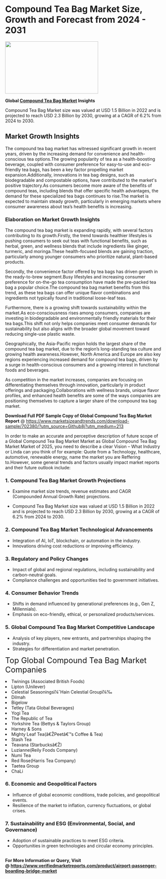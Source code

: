 <H1>Compound Tea Bag Market Size, Growth and Forecast from 2024 - 2031</H1><img class="aligncenter size-medium wp-image-584254" src="https://thirdeyenews.in/wp-content/uploads/2024/09/Global-Market-Research-300x168.jpeg" alt="" width="300" height="168" /><p><strong>Global&nbsp;<a href="https://www.marketsizeandtrends.com/download-sample/702380/?utm_source=Github8j?utm_medium=213">Compound Tea Bag Market</a> Insights</strong></p><p>Compound Tea Bag Market size was valued at USD 1.5 Billion in 2022 and is projected to reach USD 2.3 Billion by 2030, growing at a CAGR of 6.2% from 2024 to 2030.</p><p><h2>Market Growth Insights</h2> <p>The compound tea bag market has witnessed significant growth in recent years, driven by the increasing demand for convenience and health-conscious tea options.The growing popularity of tea as a health-boosting beverage, coupled with consumer preference for easy-to-use and eco-friendly tea bags, has been a key factor propelling market expansion.Additionally, innovations in tea bag designs, such as biodegradable and compostable options, have contributed to the market's positive trajectory.As consumers become more aware of the benefits of compound teas, including blends that offer specific health advantages, the demand for these specialized tea bags continues to rise.The market is expected to maintain steady growth, particularly in emerging markets where consumer awareness about tea’s health benefits is increasing.</p> <h3>Elaboration on Market Growth Insights</h3> <p>The compound tea bag market is expanding rapidly, with several factors contributing to its growth.Firstly, the trend towards healthier lifestyles is pushing consumers to seek out teas with functional benefits, such as herbal, green, and wellness blends that include ingredients like ginger, turmeric, and moringa.These health-focused blends are gaining traction, particularly among younger consumers who prioritize natural, plant-based products.</p> <p>Secondly, the convenience factor offered by tea bags has driven growth in the ready-to-brew segment.Busy lifestyles and increasing consumer preference for on-the-go tea consumption have made the pre-packed tea bag a popular choice.The compound tea bag market benefits from this trend, as these tea bags can offer unique flavor combinations and ingredients not typically found in traditional loose-leaf teas.</p> <p>Furthermore, there is a growing shift towards sustainability within the market.As eco-consciousness rises among consumers, companies are investing in biodegradable and environmentally friendly materials for their tea bags.This shift not only helps companies meet consumer demands for sustainability but also aligns with the broader global movement toward reducing single-use plastic waste.</p> <p>Geographically, the Asia-Pacific region holds the largest share of the compound tea bag market, due to the region’s long-standing tea culture and growing health awareness.However, North America and Europe are also key regions experiencing increased demand for compound tea bags, driven by a surge in health-conscious consumers and a growing interest in functional foods and beverages.</p> <p>As competition in the market increases, companies are focusing on differentiating themselves through innovation, particularly in product offerings and packaging.Collaborations with wellness brands, unique flavor profiles, and enhanced health benefits are some of the ways companies are positioning themselves to capture a larger share of the compound tea bag market.</p> <p><span class=""><strong>Download Full PDF Sample Copy of Global Compound Tea Bag Market Report</strong> @ <a href="https://www.marketsizeandtrends.com/download-sample/702380/?utm_source=Github8j?utm_medium=213" target="_blank">https://www.marketsizeandtrends.com/download-sample/702380/?utm_source=Github8j?utm_medium=213</a></span></p><p>In order to make an accurate and perceptive description of future scope of a Global&nbsp;Compound Tea Bag Market Market as Global&nbsp;Compound Tea Bag Market Market of 2025, you need to describe a clear Vision &ndash; What Industry or Linda can you think of for example: Quote from a Technology, healthcare, automotive, renewable energy, name the market you are Reffering to.However, some general trends and factors usually impact market reports and their future outlook include:</p><h3>1.&nbsp;<strong>Compound Tea Bag Market Growth Projections</strong></h3><ul><li>Examine market size trends, revenue estimates and CAGR (Compounded Annual Growth Rate) projections.</li><li><p>Compound Tea Bag Market size was valued at USD 1.5 Billion in 2022 and is projected to reach USD 2.3 Billion by 2030, growing at a CAGR of 6.2% from 2024 to 2030.</p></li></ul><h3>2.&nbsp;<strong>Compound Tea Bag Market Technological Advancements</strong></h3><ul><li>Integration of AI, IoT, blockchain, or automation in the industry.</li><li>Innovations driving cost reductions or improving efficiency.</li></ul><h3>3.&nbsp;<strong>Regulatory and Policy Changes</strong></h3><ul><li>Impact of global and regional regulations, including sustainability and carbon-neutral goals.</li><li>Compliance challenges and opportunities tied to government initiatives.</li></ul><h3>4.&nbsp;<strong>Consumer Behavior Trends</strong></h3><ul><li>Shifts in demand influenced by generational preferences (e.g., Gen Z, Millennials).</li><li>Emphasis on eco-friendly, ethical, or personalized products/services.</li></ul><h3>5.&nbsp;<strong>Global Compound Tea Bag Market Competitive Landscape</strong></h3><ul><li>Analysis of key players, new entrants, and partnerships shaping the industry.</li><li>Strategies for differentiation and market penetration.</li></ul><p data-pm-slice="1 1 []"><span style="color: inherit; font-family: inherit; font-size: 25px;">Top Global Compound Tea Bag Market Companies</span></p><div class="" data-test-id=""><p><li>Twinings (Associated British Foods)</li><li> Lipton (Unilever)</li><li> Celestial Seasoningsï¼ˆHain Celestial Groupï¼‰</li><li> Dilmah</li><li> Bigelow</li><li> Tetley (Tata Global Beverages)</li><li> Yogi Tea</li><li> The Republic of Tea</li><li> Yorkshire Tea (Bettys & Taylors Group)</li><li> Harney & Sons</li><li> Mighty Leaf Tea(â€ŽPeetâ€™s Coffee & Tea)</li><li> Stash Tea</li><li> Teavana (Starbucksâ€Ž)</li><li> Luzianne(Reily Foods Company)</li><li> Numi Tea</li><li> Red Rose(Harris Tea Company)</li><li> Taetea Group</li><li> ChaLi</li></p></div><h3>6.&nbsp;<strong>Economic and Geopolitical Factors</strong></h3><ul><li>Influence of global economic conditions, trade policies, and geopolitical events.</li><li>Resilience of the market to inflation, currency fluctuations, or global crises.</li></ul><h3>7.&nbsp;<strong>Sustainability and ESG (Environmental, Social, and Governance)</strong></h3><ul><li>Adoption of sustainable practices to meet ESG criteria.</li><li>Opportunities in green technologies and circular economy principles.</li></ul><h2><strong style="font-size: 14px;">For More Information or Query, Visit @&nbsp;</strong><a style="background-color: #ffffff; font-size: 14px;" href="https://www.marketsizeandtrends.com/report/compound-tea-bag-market/" target="_blank">https://www.verifiedmarketreports.com/product/airport-passenger-boarding-bridge-market</a></h2>